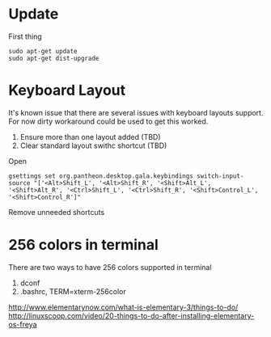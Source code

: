 
# Update
First thing 
```
sudo apt-get update
sudo apt-get dist-upgrade
```

# Keyboard Layout

It's known issue that there are several issues with keyboard layouts support. For now dirty workaround could be used to get this worked.
1. Ensure more than one layout added (TBD)
2. Clear standard layout swithc shortcut (TBD)

Open 

```
gsettings set org.pantheon.desktop.gala.keybindings switch-input-source "['<Alt>Shift_L', '<Alt>Shift_R', '<Shift>Alt_L', '<Shift>Alt_R', '<Ctrl>Shift_L', '<Ctrl>Shift_R', '<Shift>Control_L', '<Shift>Control_R']"
```

Remove unneeded shortcuts

# 256 colors in terminal
There are two ways to have 256 colors supported in terminal
1. dconf
2. .bashrc, TERM=xterm-256color

http://www.elementarynow.com/what-is-elementary-3/things-to-do/
http://linuxscoop.com/video/20-things-to-do-after-installing-elementary-os-freya
